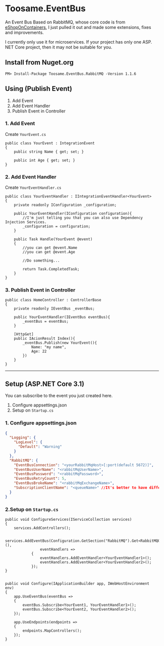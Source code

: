# Toosame.EventBus

An Event Bus Based on RabbitMQ, whose core code is from [eShopOnContainers](https://github.com/dotnet-architecture/eShopOnContainers), I just pulled it out and made some extensions, fixes and improvements.

I currently only use it for microservices. If your project has only one ASP. NET Core project, then it may not be suitable for you.

## Install from Nuget.org

```
PM> Install-Package Toosame.EventBus.RabbitMQ -Version 1.1.6
```

## Using (Publish Event)

1. Add Event
2. Add Event Handler
3. Publish Event in Controller

### 1. Add Event

Create `YourEvent.cs`

```
public class YourEvent : IntegrationEvent
{
    public string Name { get; set; }

    public int Age { get; set; }
}
```

### 2. Add Event Handler

Create `YourEventHandler.cs`

```
public class YourEventHandler : IIntegrationEventHandler<YourEvent>
{
    private readonly IConfiguration _configuration;

    public YourEventHandler(IConfiguration configuration){
        //I'm just telling you that you can also use Dependency Injection Services.
        _configuration = configuration;
    }

    public Task Handle(YourEvent @event)
    {
        //you can get @event.Name
        //you can get @event.Age

        //Do something...
    
        return Task.CompletedTask;
    }
}
```

### 3. Publish Event in Controller

```
public class HomeController : ControllerBase
{
    private readonly IEventBus _eventBus;

    public YourEventHandler(IEventBus eventBus){
        _eventBus = eventBus;
    }

    [HttpGet]
    public IAcionResult Index(){
        _eventBus.Publish(new YourEvent(){
            Name: "my name",
            Age: 22
        })
    }
}
```

***

## Setup (ASP.NET Core 3.1)

You can subscribe to the event you just created here.

1. Configure appsettings.json
2. Setup on `Startup.cs`

### 1. Configure appsettings.json

```JSON
{
  "Logging": {
    "LogLevel": {
      "Default": "Warning"
    }
  },
  "RabbitMQ": {
    "EventBusConnection": "<yourRabbitMqHost>[:port(default 5672)]",
    "EventBusUserName": "<rabbitMqUserName>",
    "EventBusPassword": "<rabbitMqPassword>",
    "EventBusRetryCount": 5,
    "EventBusBrokeName": "<rabbitMqExchangeName>",
    "SubscriptionClientName": "<queueName>" //It's better to have different microservices with different names
  }
}
```

### 2.Setup on `Startup.cs`

```CSharp
public void ConfigureServices(IServiceCollection services)
{
    services.AddControllers();

    services.AddEventBus(Configuration.GetSection("RabbitMQ").Get<RabbitMQOption>(),
                eventHandlers =>
            {
                eventHandlers.AddEventHandler<YourEventHandler1>();
                eventHandlers.AddEventHandler<YourEventHandler2>();
            });
}


public void Configure(IApplicationBuilder app, IWebHostEnvironment env)
{
    app.UseEventBus(eventBus =>
    {
        eventBus.Subscribe<YourEvent1, YourEventHandler1>();
        eventBus.Subscribe<YourEvent2, YourEventHandler2>();
    });

    app.UseEndpoints(endpoints =>
    {
        endpoints.MapControllers();
    });
}
```
